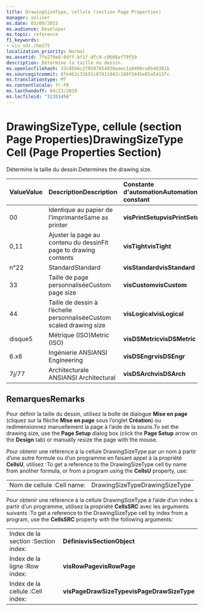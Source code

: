 ```yaml
---
title: DrawingSizeType, cellule (section Page Properties)
manager: soliver
ms.date: 03/09/2015
ms.audience: Developer
ms.topic: reference
f1_keywords:
- vis_sdr.chm275
localization_priority: Normal
ms.assetid: 7fe270e8-0dff-bf1f-dfc0-c0608af79f59
description: Détermine la taille du dessin.
ms.openlocfilehash: 33c85b6c2f0587654038eaec1a9490ca8bd8301b
ms.sourcegitcommit: 8fe462c32b91c87911942c188f3445e85a54137c
ms.translationtype: MT
ms.contentlocale: fr-FR
ms.lasthandoff: 04/23/2019
ms.locfileid: "32351456"
---
```

# <a name="drawingsizetype-cell-page-properties-section"></a><span data-ttu-id="b7946-103">DrawingSizeType, cellule (section Page Properties)</span><span class="sxs-lookup"><span data-stu-id="b7946-103">DrawingSizeType Cell (Page Properties Section)</span></span>

<span data-ttu-id="b7946-104">Détermine la taille du dessin.</span><span class="sxs-lookup"><span data-stu-id="b7946-104">Determines the drawing size.</span></span>
  
|<span data-ttu-id="b7946-105">**Value**</span><span class="sxs-lookup"><span data-stu-id="b7946-105">**Value**</span></span>|<span data-ttu-id="b7946-106">**Description**</span><span class="sxs-lookup"><span data-stu-id="b7946-106">**Description**</span></span>|<span data-ttu-id="b7946-107">**Constante d'automation**</span><span class="sxs-lookup"><span data-stu-id="b7946-107">**Automation constant**</span></span>|
|:-----|:-----|:-----|
|<span data-ttu-id="b7946-108">0</span><span class="sxs-lookup"><span data-stu-id="b7946-108">0</span></span>  <br/> |<span data-ttu-id="b7946-109">Identique au papier de l’imprimante</span><span class="sxs-lookup"><span data-stu-id="b7946-109">Same as printer</span></span>  <br/> |<span data-ttu-id="b7946-110">**visPrintSetup**</span><span class="sxs-lookup"><span data-stu-id="b7946-110">**visPrintSetup**</span></span> <br/> |
|<span data-ttu-id="b7946-111">0,1</span><span class="sxs-lookup"><span data-stu-id="b7946-111">1</span></span>  <br/> |<span data-ttu-id="b7946-112">Ajuster la page au contenu du dessin</span><span class="sxs-lookup"><span data-stu-id="b7946-112">Fit page to drawing contents</span></span>  <br/> |<span data-ttu-id="b7946-113">**visTight**</span><span class="sxs-lookup"><span data-stu-id="b7946-113">**visTight**</span></span> <br/> |
|<span data-ttu-id="b7946-114">n°2</span><span class="sxs-lookup"><span data-stu-id="b7946-114">2</span></span>  <br/> |<span data-ttu-id="b7946-115">Standard</span><span class="sxs-lookup"><span data-stu-id="b7946-115">Standard</span></span>  <br/> |<span data-ttu-id="b7946-116">**visStandard**</span><span class="sxs-lookup"><span data-stu-id="b7946-116">**visStandard**</span></span> <br/> |
|<span data-ttu-id="b7946-117">3</span><span class="sxs-lookup"><span data-stu-id="b7946-117">3</span></span>  <br/> |<span data-ttu-id="b7946-118">Taille de page personnalisée</span><span class="sxs-lookup"><span data-stu-id="b7946-118">Custom page size</span></span>  <br/> |<span data-ttu-id="b7946-119">**visCustom**</span><span class="sxs-lookup"><span data-stu-id="b7946-119">**visCustom**</span></span> <br/> |
|<span data-ttu-id="b7946-120">4</span><span class="sxs-lookup"><span data-stu-id="b7946-120">4</span></span>  <br/> |<span data-ttu-id="b7946-121">Taille de dessin à l’échelle personnalisée</span><span class="sxs-lookup"><span data-stu-id="b7946-121">Custom scaled drawing size</span></span>  <br/> |<span data-ttu-id="b7946-122">**visLogical**</span><span class="sxs-lookup"><span data-stu-id="b7946-122">**visLogical**</span></span> <br/> |
|<span data-ttu-id="b7946-123">disque</span><span class="sxs-lookup"><span data-stu-id="b7946-123">5</span></span>  <br/> |<span data-ttu-id="b7946-124">Métrique (ISO)</span><span class="sxs-lookup"><span data-stu-id="b7946-124">Metric (ISO)</span></span>  <br/> |<span data-ttu-id="b7946-125">**visDSMetric**</span><span class="sxs-lookup"><span data-stu-id="b7946-125">**visDSMetric**</span></span> <br/> |
|<span data-ttu-id="b7946-126">6.x</span><span class="sxs-lookup"><span data-stu-id="b7946-126">6</span></span>  <br/> |<span data-ttu-id="b7946-127">Ingénierie ANSI</span><span class="sxs-lookup"><span data-stu-id="b7946-127">ANSI Engineering</span></span>  <br/> |<span data-ttu-id="b7946-128">**visDSEngr**</span><span class="sxs-lookup"><span data-stu-id="b7946-128">**visDSEngr**</span></span> <br/> |
|<span data-ttu-id="b7946-129">7j/7</span><span class="sxs-lookup"><span data-stu-id="b7946-129">7</span></span>  <br/> |<span data-ttu-id="b7946-130">Architecturale ANSI</span><span class="sxs-lookup"><span data-stu-id="b7946-130">ANSI Architectural</span></span>  <br/> |<span data-ttu-id="b7946-131">**visDSArch**</span><span class="sxs-lookup"><span data-stu-id="b7946-131">**visDSArch**</span></span> <br/> |
   
## <a name="remarks"></a><span data-ttu-id="b7946-132">Remarques</span><span class="sxs-lookup"><span data-stu-id="b7946-132">Remarks</span></span>

<span data-ttu-id="b7946-133">Pour définir la taille du dessin, utilisez la boîte de dialogue **Mise en page** (cliquez sur la flèche **Mise en page** sous l’onglet **Création**) ou redimensionnez manuellement la page à l’aide de la souris.</span><span class="sxs-lookup"><span data-stu-id="b7946-133">To set the drawing size, use the **Page Setup** dialog box (click the **Page Setup** arrow on the **Design** tab) or manually resize the page with the mouse.</span></span> 
  
<span data-ttu-id="b7946-134">Pour obtenir une référence à la cellule DrawingSizeType par un nom à partir d’une autre formule ou d’un programme en faisant appel à la propriété **CellsU**, utilisez :</span><span class="sxs-lookup"><span data-stu-id="b7946-134">To get a reference to the DrawingSizeType cell by name from another formula, or from a program using the **CellsU** property, use:</span></span> 
  
|||
|:-----|:-----|
|<span data-ttu-id="b7946-135">Nom de cellule :</span><span class="sxs-lookup"><span data-stu-id="b7946-135">Cell name:</span></span>  <br/> |<span data-ttu-id="b7946-136">DrawingSizeType</span><span class="sxs-lookup"><span data-stu-id="b7946-136">DrawingSizeType</span></span>  <br/> |
   
<span data-ttu-id="b7946-137">Pour obtenir une référence à la cellule DrawingSizeType à l’aide d’un index à partir d’un programme, utilisez la propriété **CellsSRC** avec les arguments suivants :</span><span class="sxs-lookup"><span data-stu-id="b7946-137">To get a reference to the DrawingSizeType cell by index from a program, use the **CellsSRC** property with the following arguments:</span></span> 
  
|||
|:-----|:-----|
|<span data-ttu-id="b7946-138">Index de la section :</span><span class="sxs-lookup"><span data-stu-id="b7946-138">Section index:</span></span>  <br/> |<span data-ttu-id="b7946-139">**Définis**</span><span class="sxs-lookup"><span data-stu-id="b7946-139">**visSectionObject**</span></span> <br/> |
|<span data-ttu-id="b7946-140">Index de la ligne :</span><span class="sxs-lookup"><span data-stu-id="b7946-140">Row index:</span></span>  <br/> |<span data-ttu-id="b7946-141">**visRowPage**</span><span class="sxs-lookup"><span data-stu-id="b7946-141">**visRowPage**</span></span> <br/> |
|<span data-ttu-id="b7946-142">Index de la cellule :</span><span class="sxs-lookup"><span data-stu-id="b7946-142">Cell index:</span></span>  <br/> |<span data-ttu-id="b7946-143">**visPageDrawSizeType**</span><span class="sxs-lookup"><span data-stu-id="b7946-143">**visPageDrawSizeType**</span></span> <br/> |
   

